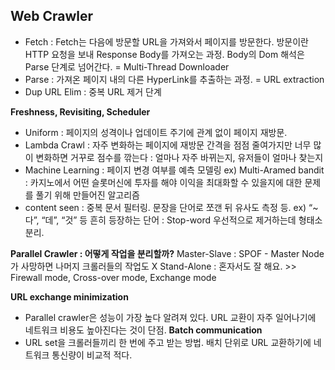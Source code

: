 ## Web Crawler
- Fetch : Fetch는 다음에 방문할 URL을 가져와서 페이지를 방문한다. 방문이란 HTTP 요청을 보내 Response Body를 가져오는 과정. Body의 Dom 해석은 Parse 단계로 넘어간다.
= Multi-Thread Downloader
- Parse : 가져온 페이지 내의 다른 HyperLink를 추출하는 과정.
= URL extraction
- Dup URL Elim : 중복 URL 제거 단계

**Freshness, Revisiting, Scheduler**
- Uniform : 페이지의 성격이나 업데이트 주기에 관계 없이 페이지 재방문.
- Lambda Crawl : 자주 변화하는 페이지에 재방문 간격을 점점 줄여가지만 너무 많이 변화하면 거꾸로 점수를 깎는다 : 얼마나 자주 바뀌는지, 유저들이 얼마나 찾는지
- Machine Learning : 페이지 변경 여부를 예측 모델링
 ex) Multi-Aramed bandit : 카지노에서 어떤 슬롯머신에 투자를 해야 이익을 최대화할 수 있을지에 대한 문제를 풀기 위해 만들어진 알고리즘
- content seen : 중복 문서 필터링. 문장을 단어로 쪼갠 뒤 유사도 측정 등.
 ex) “~다”, “데”, “것” 등 흔히 등장하는 단어 : Stop-word 우선적으로 제거하는데 형태소 분리.

**Parallel Crawler : 어떻게 작업을 분리할까?**
Master-Slave : SPOF - Master Node가 사망하면 나머지 크롤러들의 작업도 X
Stand-Alone : 혼자서도 잘 해요. >> Firewall mode, Cross-over mode, Exchange mode

**URL exchange minimization**
- Parallel crawler은 성능이 가장 높다 알려져 있다. URL 교환이 자주 일어나기에 네트워크 비용도 높아진다는 것이 단점.
**Batch communication**
- URL set을 크롤러들끼리 한 번에 주고 받는 방법. 배치 단위로 URL 교환하기에 네트워크 통신량이 비교적 적다.
